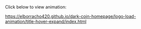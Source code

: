 Click below to view animation:

https://elborracho420.github.io/dark-coin-homepage/logo-load-animation/title-hover-expand/index.html
